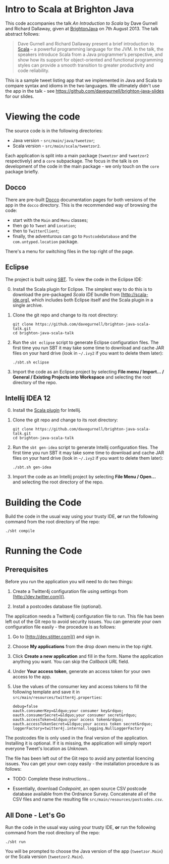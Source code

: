 Intro to Scala at Brighton Java
===============================

This code accompanies the talk *An Introduction to Scala* by Dave Gurnell and Richard Dallaway,
given at [BrightonJava](http://www.brightonjava.com) on 7th August 2013. The talk abstract follows:

> Dave Gurnell and Richard Dallaway present a brief introduction to [Scala](http://scala-lang.org) –
> a powerful programming language for the JVM. In the talk, the speakers introduce Scala from a
> Java programmer’s perspective, and show how its support for object-oriented and functional
> programming styles can provide a smooth transition to greater productivity and code reliability.

This is a sample tweet listing app that we implemented in Java and Scala to compare syntax and idioms
in the two languages. We ultimately didn't use the app in the talk - see
https://github.com/davegurnell/brighton-java-slides for our slides.

Viewing the code
================

The source code is in the following directories:

 - Java version - `src/main/java/tweetzor`;
 - Scala version - `src/main/scala/tweetzor2`.

Each application is split into a main package (`tweetzor` and `tweetzor2` respectively)
and a `core` subpackage. The focus in the talk is on development of the code in the main
package - we only touch on the `core` package briefly.

## Docco

There are pre-built [Docco](http://jashkenas.github.io/docco/) documentation pages for
both versions of the app in the `docco` directory. This is the recommended way of browsing
the code:

 - start with the `Main` and `Menu` classes;
 - then go to `Tweet` and `Location`;
 - then to `TwitterClient`;
 - finally, the adventurous can go to `PostcodeDatabase` and the `com.untyped.location` package.

There's a menu for switching files in the top right of the page.

## Eclipse

The project is built using [SBT](http://scala-sbt.org). To view the code in the Eclipse IDE:

 0. Install the Scala plugin for Eclipse. The simplest way to do this is to download
    the pre-packaged *Scala IDE* bundle from [http://scala-ide.org], which includes both
    Eclipse itself and the Scala plugin in a single archive.

 1. Clone the git repo and change to its root directory:

        git clone https://github.com/davegurnell/brighton-java-scala-talk.git
        cd brighton-java-scala-talk

 2. Run the `sbt eclipse` script to generate Eclipse configuration files.
    The first time you run SBT it may take some time to download and cache JAR files
    on your hard drive (look in `~/.ivy2` if you want to delete them later):

        ./sbt.sh eclipse

 3. Import the code as an Eclipse project by selecting **File menu / Import... / General /
    Existing Projects into Workspace** and selecting the root directory of the repo.

## Intellij IDEA 12

 0. Install the [Scala plugin](http://confluence.jetbrains.com/display/SCA/Getting+Started+with+IntelliJ+IDEA+Scala+Plugin) for Intellij.

 1. Clone the git repo and change to its root directory:

        git clone https://github.com/davegurnell/brighton-java-scala-talk.git
        cd brighton-java-scala-talk

 2. Run the `sbt gen-idea` script to generate Intellij configuration files.
    The first time you run SBT it may take some time to download and cache JAR files
    on your hard drive (look in `~/.ivy2` if you want to delete them later):

        ./sbt.sh gen-idea

 3. Import the code as an Intellij project by selecting **File Menu / Open...** and
    selecting the root directory of the repo.

Building the Code
=================

Build the code in the usual way using your trusty IDE, **or** run the following command
from the root directory of the repo:

    ./sbt compile

Running the Code
================

## Prerequisites

Before you run the application you will need to do two things:

 1. Create a Twitter4j configuration file using settings from [http://dev.twitter.com]().

 2. Install a postcodes database file (optional).

The application needs a Twitter4j configuration file to run.
This file has been left out of the Git repo to avoid security issues.
You can generate your own configuration file easily - the procedure is as follows:

 1. Go to [http://dev.stitter.com]() and sign in.

 2. Choose **My applications** from the drop down menu in the top right.

 3. Click **Create a new application** and fill in the form. Name the application anything you want.
    You can skip the *Callback URL* field.

 4. Under **Your access token**, generate an access token for your own access to the app.

 5. Use the values of the consumer key and access tokens to fill the following template and
    save it in `src/main/resources/twitter4j.properties`:

        debug=false
        oauth.consumerKey=&ldquo;your consumer key&rdquo;
        oauth.consumerSecret=&ldquo;your consumer secret&rdquo;
        oauth.accessToken=&ldquo;your access token&rdquo;
        oauth.accessTokenSecret=&ldquo;your access token secret&rdquo;
        loggerFactory=twitter4j.internal.logging.NullLoggerFactory

The postcodes file is only used in the final version of the application.
Installing it is optional. If it is missing, the application will simply report
everyone Tweet's location as *Unknown*.

The file has been left out of the Git repo to avoid any potential licencing issues.
You can get your own copy easily - the installation procedure is as follows:

 - TODO: Complete these instructions...

 - Essentially, download *Codepoint*, an open source CSV postcode database available
   from the Ordnance Survey. Concatenate all of the CSV files and name the resulting
   file `src/main/resources/postcodes.csv`.

## All Done - Let's Go

Run the code in the usual way using your trusty IDE, **or** run the following command
from the root directory of the repo:

    ./sbt run

You will be prompted to choose the Java version of the app (`tweetzor.Main`)
or the Scala version (`tweetzor2.Main`).
